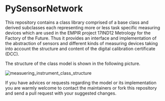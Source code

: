 # PySensorNetwork
This repository contains a class library comprised of a base class and derived subclasses each representing more or less task specific measuring devices which are used in the EMPIR project 17IND12 Metrology for the Factory of the Future. Thus it provides an interface and implementation of the abstraction of sensors and different kinds of measuring devices taking into account the structure and content of the digital calibration certificate (DCC).

The structure of the class model is shown in the following picture.

![measuering_instrument_class_structure](https://github.com/Met4FoF/PySensorNetwork/blob/master/Sensor%20Class%20Structure.png)

If you have advices or requests regarding the model or its implementation you are warmly welcome to contact the maintainers or fork this repository and send a pull request with your suggested changes.
